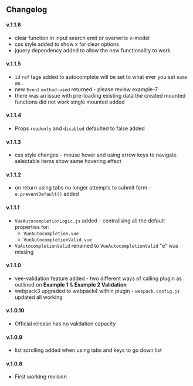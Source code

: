 ## Changelog
#### v.1.1.6
- clear function in input search emit or overwrite v-model 
- css style added to show x for clear options
- jquery dependency added to allow the new functionality to work  
#### v.1.1.5
- `id` `ref` tags added to autocomplete will be set to what ever you set `name` as .
- new `Event` `method-used` returned - please review example-7 
- there was an issue with pre-loading existing data the created mounted functions did not work single mounted added

#### v.1.1.4
- Props `readonly` and `disabled` defaulted to false added


#### v.1.1.3
- css style changes - mouse hover and using arrow keys to navigate selectable items show same hovering effect

#### v.1.1.2
- on return using tabs no longer attempts to submit form - `e.preventDefault()` added

#### v.1.1.1

- `VueAutocompletionLogic.js` added - centralising all the default properties for: 
  * `VueAutocompletion.vue`
  * `VueAutocompletionValid.vue`
- `VuAutocompletionValid` renamed to `VueAutocompletionValid` "e" was missing  
  
 
#### v.1.1.0
- vee-validation feature added - two different ways of calling plugin as outlined on 
**Example 1** & **Example 2 Validation**
- webpack3 upgraded to webpack4 within plugin - `webpack.config.js` updated all working 
 

#### v.1.0.10
- Official release has no validation capacity
 
#### v.1.0.9
-  list scrolling added when using tabs and keys to go down list

#### v.1.0.8
-  First working revision
